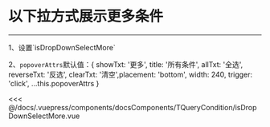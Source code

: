 # 以下拉方式展示更多条件

---

<common-code-format>
  <docsComponents-TQueryCondition-isDropDownSelectMore slot="source"></docsComponents-TQueryCondition-isDropDownSelectMore>
  1、设置`isDropDownSelectMore`

  2、`popoverAttrs`默认值：{ showTxt: '更多', title: '所有条件', allTxt: '全选', reverseTxt: '反选', clearTxt: '清空',placement: 'bottom', width: 240, trigger: 'click', ...this.popoverAttrs }

<<< @/docs/.vuepress/components/docsComponents/TQueryCondition/isDropDownSelectMore.vue
</common-code-format>
